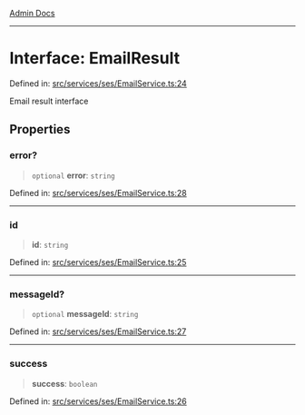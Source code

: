 [Admin Docs](/)

***

# Interface: EmailResult

Defined in: [src/services/ses/EmailService.ts:24](https://github.com/Sourya07/talawa-api/blob/3df16fa5fb47e8947dc575f048aef648ae9ebcf8/src/services/ses/EmailService.ts#L24)

Email result interface

## Properties

### error?

> `optional` **error**: `string`

Defined in: [src/services/ses/EmailService.ts:28](https://github.com/Sourya07/talawa-api/blob/3df16fa5fb47e8947dc575f048aef648ae9ebcf8/src/services/ses/EmailService.ts#L28)

***

### id

> **id**: `string`

Defined in: [src/services/ses/EmailService.ts:25](https://github.com/Sourya07/talawa-api/blob/3df16fa5fb47e8947dc575f048aef648ae9ebcf8/src/services/ses/EmailService.ts#L25)

***

### messageId?

> `optional` **messageId**: `string`

Defined in: [src/services/ses/EmailService.ts:27](https://github.com/Sourya07/talawa-api/blob/3df16fa5fb47e8947dc575f048aef648ae9ebcf8/src/services/ses/EmailService.ts#L27)

***

### success

> **success**: `boolean`

Defined in: [src/services/ses/EmailService.ts:26](https://github.com/Sourya07/talawa-api/blob/3df16fa5fb47e8947dc575f048aef648ae9ebcf8/src/services/ses/EmailService.ts#L26)
